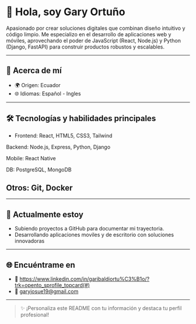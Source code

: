 # 👋 Hola, soy Gary Ortuño

Apasionado por crear soluciones digitales que combinan diseño intuitivo y código limpio. Me especializo en el desarrollo de aplicaciones web y móviles, aprovechando el poder de JavaScript (React, Node.js) y Python (Django, FastAPI) para construir productos robustos y escalables.

---

## 🌟 Acerca de mí

- 🌍 Origen: Ecuador 
- 🌐 Idiomas: Español - Ingles 


---

## 🛠️ Tecnologías y habilidades principales

- Frontend: React, HTML5, CSS3, Tailwind

Backend: Node.js, Express, Python, Django

Mobile: React Native

DB: PostgreSQL, MongoDB

Otros: Git, Docker
---
---

## 🌱 Actualmente estoy

- Subiendo proyectos a GitHub para documentar mi trayectoria.
- Desarrollando aplicaciones moviles y de escritorio con soluciones innovadoras 

---

## 🌐 Encuéntrame en

- 💼 https://www.linkedin.com/in/garibaldiortu%C3%B1o/?trk=opento_sprofile_topcard(#)
- 📧 garyjosue19@gmail.com

---

> ✨ ¡Personaliza este README con tu información y destaca tu perfil profesional!
